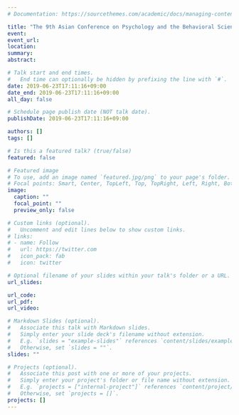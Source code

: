 ```yaml
---
# Documentation: https://sourcethemes.com/academic/docs/managing-content/

title: "The 9th Asian Conference on Psychology and the Behavioral Science2"
event:
event_url:
location:
summary:
abstract:

# Talk start and end times.
#   End time can optionally be hidden by prefixing the line with `#`.
date: 2019-06-23T17:11:16+09:00
date_end: 2019-06-23T17:11:16+09:00
all_day: false

# Schedule page publish date (NOT talk date).
publishDate: 2019-06-23T17:11:16+09:00

authors: []
tags: []

# Is this a featured talk? (true/false)
featured: false

# Featured image
# To use, add an image named `featured.jpg/png` to your page's folder. 
# Focal points: Smart, Center, TopLeft, Top, TopRight, Left, Right, BottomLeft, Bottom, BottomRight.
image:
  caption: ""
  focal_point: ""
  preview_only: false

# Custom links (optional).
#   Uncomment and edit lines below to show custom links.
# links:
# - name: Follow
#   url: https://twitter.com
#   icon_pack: fab
#   icon: twitter

# Optional filename of your slides within your talk's folder or a URL.
url_slides:

url_code:
url_pdf:
url_video:

# Markdown Slides (optional).
#   Associate this talk with Markdown slides.
#   Simply enter your slide deck's filename without extension.
#   E.g. `slides = "example-slides"` references `content/slides/example-slides.md`.
#   Otherwise, set `slides = ""`.
slides: ""

# Projects (optional).
#   Associate this post with one or more of your projects.
#   Simply enter your project's folder or file name without extension.
#   E.g. `projects = ["internal-project"]` references `content/project/deep-learning/index.md`.
#   Otherwise, set `projects = []`.
projects: []
---
```

